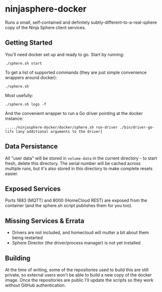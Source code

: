 # ninjasphere-docker

Runs a small, self-contained and definitely subtly-different-to-a-real-sphere copy of the Ninja Sphere client services.

## Getting Started

You'll need docker set up and ready to go. Start by running:
```
./sphere.sh start
```

To get a list of supported commands (they are just simple convenience wrappers around docker):
```
./sphere.sh
```

Most usefully:
```
./sphere.sh logs -f
```

And the convenient wrapper to run a Go driver pointing at the docker instance:
```
...../ninjasphere-docker/docker/sphere.sh run-driver ./bin/driver-go-lifx [any additional arguments to the driver]
```

## Data Persistance

All "user data" will be stored in ```volume-data``` in the current directory - to start fresh, delete this directory. The serial number will be cached across multiple runs, but it's also stored in this directory to make complete resets easier.

## Exposed Services

Ports 1883 (MQTT) and 8000 (HomeCloud REST) are exposed from the container (and the sphere.sh script publishes them for you too).

## Missing Services & Errata

 * Drivers are not included, and homecloud will mutter a bit about them being restarted
 * Sphere Director (the driver/process manager) is not yet installed

## Building

At the time of writing, some of the repositories used to build this are still private, so external users won't be able to build a new copy of the docker image. Once the repositories are public I'll update the scripts so they work without GitHub authentication.